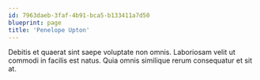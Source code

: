 ```yaml
---
id: 7963daeb-3faf-4b91-bca5-b133411a7d50
blueprint: page
title: 'Penelope Upton'
---
```

Debitis et quaerat sint saepe voluptate non omnis. Laboriosam velit ut commodi in facilis est natus. Quia omnis similique rerum consequatur et sit at.